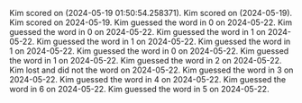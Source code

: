 Kim scored on (2024-05-19 01:50:54.258371).
Kim scored on (2024-05-19).
Kim scored  on 2024-05-19.
Kim guessed the word in 0 on 2024-05-22.
Kim guessed the word in 0 on 2024-05-22.
Kim guessed the word in 1 on 2024-05-22.
Kim guessed the word in 1 on 2024-05-22.
Kim guessed the word in 1 on 2024-05-22.
Kim guessed the word in 0 on 2024-05-22.
Kim guessed the word in 1 on 2024-05-22.
Kim guessed the word in 2 on 2024-05-22.
Kim lost and did not the word on 2024-05-22.
Kim guessed the word in 3 on 2024-05-22.
Kim guessed the word in 4 on 2024-05-22.
Kim guessed the word in 6 on 2024-05-22.
Kim guessed the word in 5 on 2024-05-22.
